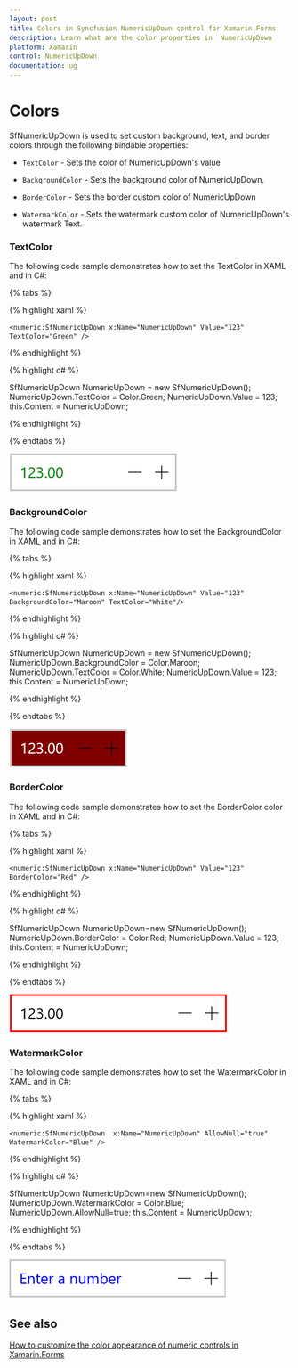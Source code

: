 ```yaml
---
layout: post
title: Colors in Syncfusion NumericUpDown control for Xamarin.Forms
description: Learn what are the color properties in  NumericUpDown
platform: Xamarin
control: NumericUpDown
documentation: ug
---
```

# Colors

SfNumericUpDown is used to set custom background, text, and border colors through the following bindable properties:

* `TextColor` - Sets the color of NumericUpDown's value

* `BackgroundColor` - Sets the background color of NumericUpDown.

* `BorderColor` - Sets the border custom color of NumericUpDown

* `WatermarkColor` - Sets the watermark custom color of NumericUpDown's watermark Text.

### TextColor

The following code sample demonstrates how to set the TextColor in XAML and in C#:

{% tabs %}

{% highlight xaml %}

	<numeric:SfNumericUpDown x:Name="NumericUpDown" Value="123" TextColor="Green" />
	
{% endhighlight %}

{% highlight c# %}

SfNumericUpDown NumericUpDown = new SfNumericUpDown();
NumericUpDown.TextColor = Color.Green;
NumericUpDown.Value = 123;
this.Content = NumericUpDown;

{% endhighlight %}

{% endtabs %}

![Display the NumericUpDown with TextColor](images/textcolor.png)

### BackgroundColor

The following code sample demonstrates how to set the BackgroundColor in XAML and in C#:

{% tabs %}

{% highlight xaml %}

	<numeric:SfNumericUpDown x:Name="NumericUpDown" Value="123" BackgroundColor="Maroon" TextColor="White"/>
	
{% endhighlight %}

{% highlight c# %}

SfNumericUpDown NumericUpDown = new SfNumericUpDown();
NumericUpDown.BackgroundColor = Color.Maroon;
NumericUpDown.TextColor = Color.White;
NumericUpDown.Value = 123;
this.Content = NumericUpDown;

{% endhighlight %}

{% endtabs %}

![Display the NumericUpDown with BackgroundColor](images/backgroundcolor.png)

### BorderColor

The following code sample demonstrates how to set the BorderColor color in XAML and in C#:

{% tabs %}

{% highlight xaml %}

	<numeric:SfNumericUpDown x:Name="NumericUpDown" Value="123" BorderColor="Red" />
	
{% endhighlight %}

{% highlight c# %}

SfNumericUpDown NumericUpDown=new SfNumericUpDown();
NumericUpDown.BorderColor = Color.Red;
NumericUpDown.Value = 123;
this.Content = NumericUpDown;

{% endhighlight %}

{% endtabs %}

![Display the NumericUpDown with BorderColor](images/bordercolor.png)

### WatermarkColor

The following code sample demonstrates how to set the WatermarkColor in XAML and in C#:

{% tabs %}

{% highlight xaml %}

	<numeric:SfNumericUpDown  x:Name="NumericUpDown" AllowNull="true" WatermarkColor="Blue" />
	
{% endhighlight %}

{% highlight c# %}

SfNumericUpDown NumericUpDown=new SfNumericUpDown();
NumericUpDown.WatermarkColor = Color.Blue;
NumericUpDown.AllowNull=true;
this.Content = NumericUpDown;

{% endhighlight %}

{% endtabs %}

![Display the NumericUpDown with WatermarkColor](images/watermarkcolor.png)

## See also

[How to customize the color appearance of numeric controls in Xamarin.Forms](https://www.syncfusion.com/kb/11610/how-to-customize-the-color-appearance-of-numeric-controls-in-xamarin-forms)
